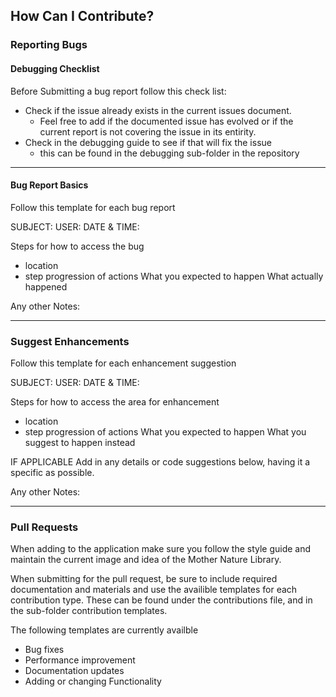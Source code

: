 ## How Can I Contribute?
### Reporting Bugs

#### Debugging Checklist
Before Submitting a bug report follow this check list:
* Check if the issue already exists in the current issues document.
  * Feel free to add if the documented issue has evolved or if the current report is not covering the issue in its entirity. 
* Check in the debugging guide to see if that will fix the issue
  * this can be found in the debugging sub-folder in the repository

---

#### Bug Report Basics
Follow this template for each bug report

SUBJECT:
USER:
DATE & TIME:

Steps for how to access the bug 
  * location
  * step progression of actions
What you expected to happen
What actually happened

Any other Notes:

---

### Suggest Enhancements
Follow this template for each enhancement suggestion

SUBJECT:
USER:
DATE & TIME:

Steps for how to access the area for enhancement
  * location
  * step progression of actions
What you expected to happen
What you suggest to happen instead

IF APPLICABLE
Add in any details or code suggestions below, having it a specific as possible.

Any other Notes:

---

### Pull Requests
When adding to the application make sure you follow the style guide and maintain the current image and idea of the Mother Nature Library.

When submitting for the pull request, be sure to include required documentation and materials and use the availible templates for each contribution type. These can be found under the contributions file, and in the sub-folder contribution templates.

The following templates are currently availble
* Bug fixes
* Performance improvement
* Documentation updates
* Adding or changing Functionality

